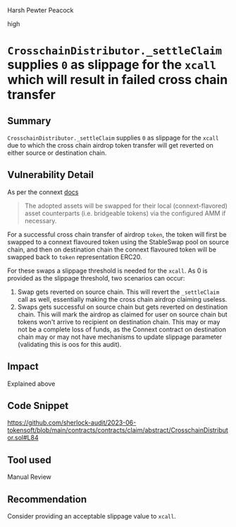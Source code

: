 Harsh Pewter Peacock

high

# `CrosschainDistributor._settleClaim` supplies `0` as slippage for the `xcall` which will result in failed cross chain transfer

## Summary
`CrosschainDistributor._settleClaim` supplies `0` as slippage for the `xcall` due to which the cross chain airdrop token transfer will get reverted on either source or destination chain.

## Vulnerability Detail
As per the connext [docs](https://docs.connext.network/smart-contracts/reference/bridge/functions#xcall)
> The adopted assets will be swapped for their local (connext-flavored) asset counterparts (i.e. bridgeable tokens) via the configured AMM if necessary. 

For a successful cross chain transfer of airdrop `token`, the token will first be swapped to a connext flavoured token using the StableSwap pool on source chain, and then on destination chain the connext flavoured token will be swapped back to `token` representation ERC20.

For these swaps a slippage threshold is needed for the `xcall`. As 0 is provided as the slippage threshold, two scenarios can occur:
1. Swap gets reverted on source chain. This will revert the `_settleClaim` call as well, essentially making the cross chain airdrop claiming useless.
2. Swaps gets successful on source chain but gets reverted on destination chain. This will mark the airdrop as claimed for user on source chain but tokens won't arrive to recipient on destination chain. This may or may not be a complete loss of funds, as the Connext contract on destination chain may or may not have mechanisms to update slippage parameter (validating this is oos for this audit).


## Impact
Explained above

## Code Snippet
https://github.com/sherlock-audit/2023-06-tokensoft/blob/main/contracts/contracts/claim/abstract/CrosschainDistributor.sol#L84

## Tool used

Manual Review

## Recommendation
Consider providing an acceptable slippage value to `xcall`.